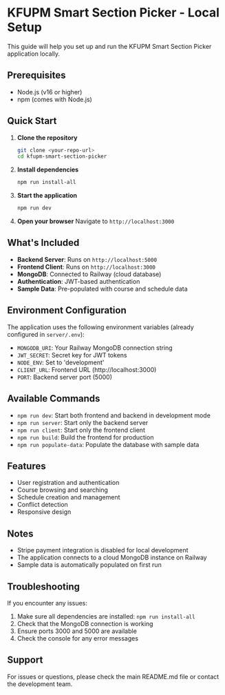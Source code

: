 # KFUPM Smart Section Picker - Local Setup

This guide will help you set up and run the KFUPM Smart Section Picker application locally.

## Prerequisites

- Node.js (v16 or higher)
- npm (comes with Node.js)

## Quick Start

1. **Clone the repository**
   ```bash
   git clone <your-repo-url>
   cd kfupm-smart-section-picker
   ```

2. **Install dependencies**
   ```bash
   npm run install-all
   ```

3. **Start the application**
   ```bash
   npm run dev
   ```

4. **Open your browser**
   Navigate to `http://localhost:3000`

## What's Included

- **Backend Server**: Runs on `http://localhost:5000`
- **Frontend Client**: Runs on `http://localhost:3000`
- **MongoDB**: Connected to Railway (cloud database)
- **Authentication**: JWT-based authentication
- **Sample Data**: Pre-populated with course and schedule data

## Environment Configuration

The application uses the following environment variables (already configured in `server/.env`):

- `MONGODB_URI`: Your Railway MongoDB connection string
- `JWT_SECRET`: Secret key for JWT tokens
- `NODE_ENV`: Set to 'development'
- `CLIENT_URL`: Frontend URL (http://localhost:3000)
- `PORT`: Backend server port (5000)

## Available Commands

- `npm run dev`: Start both frontend and backend in development mode
- `npm run server`: Start only the backend server
- `npm run client`: Start only the frontend client
- `npm run build`: Build the frontend for production
- `npm run populate-data`: Populate the database with sample data

## Features

- User registration and authentication
- Course browsing and searching
- Schedule creation and management
- Conflict detection
- Responsive design

## Notes

- Stripe payment integration is disabled for local development
- The application connects to a cloud MongoDB instance on Railway
- Sample data is automatically populated on first run

## Troubleshooting

If you encounter any issues:

1. Make sure all dependencies are installed: `npm run install-all`
2. Check that the MongoDB connection is working
3. Ensure ports 3000 and 5000 are available
4. Check the console for any error messages

## Support

For issues or questions, please check the main README.md file or contact the development team.
